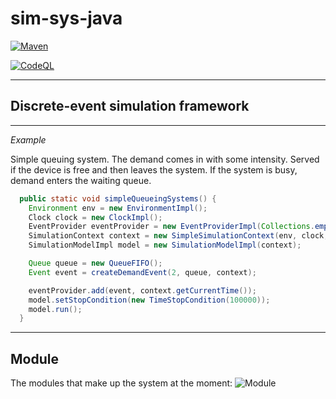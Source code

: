 # sim-sys-java

[![Maven](https://github.com/AlexeyZavarzin/sim-sys-java/actions/workflows/maven.yml/badge.svg)](https://github.com/AlexeyZavarzin/sim-sys-java/actions/workflows/maven.yml) 

[![CodeQL](https://github.com/AlexeyZavarzin/sim-sys-java/actions/workflows/codeql-analysis.yml/badge.svg)](https://github.com/AlexeyZavarzin/sim-sys-java/actions/workflows/codeql-analysis.yml) 

____

## Discrete-event simulation framework

____

*Example*

Simple queuing system. The demand comes in with some intensity. Served if the device is free and then leaves the system. If the system is busy, demand enters the waiting queue.

```java
  public static void simpleQueueingSystems() {
    Environment env = new EnvironmentImpl();
    Clock clock = new ClockImpl();
    EventProvider eventProvider = new EventProviderImpl(Collections.emptyList());
    SimulationContext context = new SimpleSimulationContext(env, clock, eventProvider);
    SimulationModelImpl model = new SimulationModelImpl(context);

    Queue queue = new QueueFIFO();
    Event event = createDemandEvent(2, queue, context);

    eventProvider.add(event, context.getCurrentTime());
    model.setStopCondition(new TimeStopCondition(100000));
    model.run();
  }
```

____

## Module
The modules that make up the system at the moment:
![Module](https://github.com/AlexZavr/SimSysJava/raw/dev/documents/Module.png)

